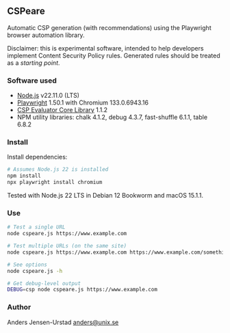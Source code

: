 ## CSPeare
Automatic CSP generation (with recommendations) using the Playwright browser automation library.

Disclaimer: this is experimental software, intended to help developers implement Content Security Policy rules.
Generated rules should be treated as a _starting point_.

### Software used
* [Node.js](https://nodejs.org) v22.11.0 (LTS)
* [Playwright](https://playwright.dev/) 1.50.1 with Chromium 133.0.6943.16
* [CSP Evaluator Core Library](https://github.com/google/csp-evaluator) 1.1.2
* NPM utility libraries: chalk 4.1.2, debug 4.3.7, fast-shuffle 6.1.1, table 6.8.2

### Install
Install dependencies:
```bash
# Assumes Node.js 22 is installed
npm install
npx playwright install chromium
```

Tested with Node.js 22 LTS in Debian 12 Bookworm and macOS 15.1.1. 

### Use
```bash
# Test a single URL
node cspeare.js https://www.example.com

# Test multiple URLs (on the same site)
node cspeare.js https://www.example.com https://www.example.com/something

# See options
node cspeare.js -h

# Get debug-level output
DEBUG=csp node cspeare.js https://www.example.com
```

### Author
Anders Jensen-Urstad <anders@unix.se>
